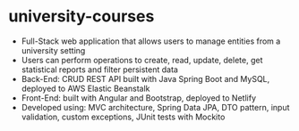 # university-courses
- Full-Stack web application that allows users to manage entities from a university setting
- Users can perform operations to create, read, update, delete, get statistical reports and filter persistent data
- Back-End: CRUD REST API built with Java Spring Boot and MySQL, deployed to AWS Elastic Beanstalk
- Front-End: built with Angular and Bootstrap, deployed to Netlify
- Developed using: MVC architecture, Spring Data JPA, DTO pattern, input validation, custom exceptions, JUnit
tests with Mockito